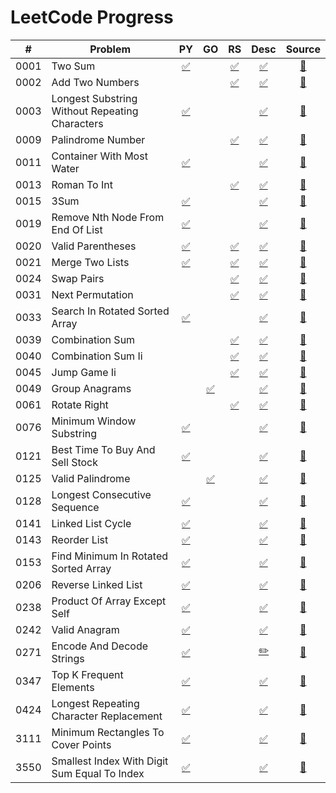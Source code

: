 # LeetCode Progress

| # | Problem | PY | GO | RS | Desc | Source |
|----|---------|:--:|:--:|:--:|:---:|:----:|
| 0001 | Two Sum | [✅](python/s0001_two_sum.py "Python") |  | [✅](rust/src/s0001_two_sum.rs "Rust") | [✅](problems/0001_two-sum.md "Description") | [🔗](https://leetcode.com/problems/two-sum/ "Link") |
| 0002 | Add Two Numbers |  |  | [✅](rust/src/s0002_add_two_numbers.rs "Rust") | [✅](problems/0002_add-two-numbers.md "Description") | [🔗](https://leetcode.com/problems/add-two-numbers/ "Link") |
| 0003 | Longest Substring Without Repeating Characters | [✅](python/s0003_longest_substring_without_repeating_characters.py "Python") |  |  | [✅](problems/0003_longest-substring-without-repeating-characters.md "Description") | [🔗](https://leetcode.com/problems/longest-substring-without-repeating-characters/ "Link") |
| 0009 | Palindrome Number |  |  | [✅](rust/src/s0009_palindrome_number.rs "Rust") | [✅](problems/0009_palindrome-number.md "Description") | [🔗](https://leetcode.com/problems/palindrome-number/ "Link") |
| 0011 | Container With Most Water | [✅](python/s0011_container_with_most_water.py "Python") |  |  | [✅](problems/0011_container-with-most-water.md "Description") | [🔗](https://leetcode.com/problems/container-with-most-water/ "Link") |
| 0013 | Roman To Int |  |  | [✅](rust/src/s0013_roman_to_int.rs "Rust") | [✅](problems/0013_roman-to-integer.md "Description") | [🔗](https://leetcode.com/problems/roman-to-integer/ "Link") |
| 0015 | 3Sum | [✅](python/s0015_3Sum.py "Python") |  |  | [✅](problems/0015_3sum.md "Description") | [🔗](https://leetcode.com/problems/3sum/ "Link") |
| 0019 | Remove Nth Node From End Of List | [✅](python/s0019_remove_nth_node_from_end_of_list.py "Python") |  |  | [✅](problems/0019_remove-nth-node-from-end-of-list.md "Description") | [🔗](https://leetcode.com/problems/remove-nth-node-from-end-of-list/ "Link") |
| 0020 | Valid Parentheses | [✅](python/s0020_valid_parentheses.py "Python") |  | [✅](rust/src/s0020_valid_parentheses.rs "Rust") | [✅](problems/0020_valid-parentheses.md "Description") | [🔗](https://leetcode.com/problems/valid-parentheses/ "Link") |
| 0021 | Merge Two Lists | [✅](python/s0021_merge_two_sorted_lists.py "Python") |  | [✅](rust/src/s0021_merge_two_lists.rs "Rust") | [✅](problems/0021_merge-two-sorted-lists.md "Description") | [🔗](https://leetcode.com/problems/merge-two-sorted-lists/ "Link") |
| 0024 | Swap Pairs |  |  | [✅](rust/src/s0024_swap_pairs.rs "Rust") | [✅](problems/0024_swap-nodes-in-pairs.md "Description") | [🔗](https://leetcode.com/problems/swap-nodes-in-pairs/ "Link") |
| 0031 | Next Permutation |  |  | [✅](rust/src/s0031_next_permutation.rs "Rust") | [✅](problems/0031_next-permutation.md "Description") | [🔗](https://leetcode.com/problems/next-permutation/ "Link") |
| 0033 | Search In Rotated Sorted Array | [✅](python/s0033_search_in_rotated_sorted_array.py "Python") |  |  | [✅](problems/0033_search-in-rotated-sorted-array.md "Description") | [🔗](https://leetcode.com/problems/search-in-rotated-sorted-array/ "Link") |
| 0039 | Combination Sum |  |  | [✅](rust/src/s0039_combination_sum.rs "Rust") | [✅](problems/0039_combination-sum.md "Description") | [🔗](https://leetcode.com/problems/combination-sum/ "Link") |
| 0040 | Combination Sum Ii |  |  | [✅](rust/src/s0040_combination_sum_ii.rs "Rust") | [✅](problems/0040_combination-sum-ii.md "Description") | [🔗](https://leetcode.com/problems/combination-sum-ii/ "Link") |
| 0045 | Jump Game Ii |  |  | [✅](rust/src/s0045_jump_game_ii.rs "Rust") | [✅](problems/0045_jump-game-ii.md "Description") | [🔗](https://leetcode.com/problems/jump-game-ii/ "Link") |
| 0049 | Group Anagrams |  | [✅](go/pkg/s0049_group_anagrams.go "Go") |  | [✅](problems/0049_group-anagrams.md "Description") | [🔗](https://leetcode.com/problems/group-anagrams/ "Link") |
| 0061 | Rotate Right |  |  | [✅](rust/src/s0061_rotate_right.rs "Rust") | [✅](problems/0061_rotate-list.md "Description") | [🔗](https://leetcode.com/problems/rotate-list/ "Link") |
| 0076 | Minimum Window Substring | [✅](python/s0076_minimum_window_substring.py "Python") |  |  | [✅](problems/0076_minimum-window-substring.md "Description") | [🔗](https://leetcode.com/problems/minimum-window-substring/ "Link") |
| 0121 | Best Time To Buy And Sell Stock | [✅](python/s0121_best_time_to_buy_and_sell_stock.py "Python") |  |  | [✅](problems/0121_best-time-to-buy-and-sell-stock.md "Description") | [🔗](https://leetcode.com/problems/best-time-to-buy-and-sell-stock/ "Link") |
| 0125 | Valid Palindrome |  | [✅](go/pkg/s0125_valid_palindrome.go "Go") |  | [✅](problems/0125_valid-palindrome.md "Description") | [🔗](https://leetcode.com/problems/valid-palindrome/ "Link") |
| 0128 | Longest Consecutive Sequence | [✅](python/s0128_longest_consecutive_sequence.py "Python") |  |  | [✅](problems/0128_longest-consecutive-sequence.md "Description") | [🔗](https://leetcode.com/problems/longest-consecutive-sequence/ "Link") |
| 0141 | Linked List Cycle | [✅](python/s0141_linked_list_cycle.py "Python") |  |  | [✅](problems/0141_linked-list-cycle.md "Description") | [🔗](https://leetcode.com/problems/linked-list-cycle/ "Link") |
| 0143 | Reorder List | [✅](python/s0143_reorder_list.py "Python") |  |  | [✅](problems/0143_reorder-list.md "Description") | [🔗](https://leetcode.com/problems/reorder-list/ "Link") |
| 0153 | Find Minimum In Rotated Sorted Array | [✅](python/s0153_find_minimum_in_rotated_sorted_array.py "Python") |  |  | [✅](problems/0153_find-minimum-in-rotated-sorted-array.md "Description") | [🔗](https://leetcode.com/problems/find-minimum-in-rotated-sorted-array/ "Link") |
| 0206 | Reverse Linked List | [✅](python/s0206_reverse_linked_list.py "Python") |  |  | [✅](problems/0206_reverse-linked-list.md "Description") | [🔗](https://leetcode.com/problems/reverse-linked-list/ "Link") |
| 0238 | Product Of Array Except Self | [✅](python/s0238_product_of_array_except_self.py "Python") |  |  | [✅](problems/0238_product-of-array-except-self.md "Description") | [🔗](https://leetcode.com/problems/product-of-array-except-self/ "Link") |
| 0242 | Valid Anagram | [✅](python/s0242_valid_anagram.py "Python") |  |  | [✅](problems/0242_valid-anagram.md "Description") | [🔗](https://leetcode.com/problems/valid-anagram/ "Link") |
| 0271 | Encode And Decode Strings | [✅](python/s0271_encode_and_decode_strings.py "Python") |  |  | [✏️](problems/0271_encode-and-decode-strings.todo.md) | [🔗](https://leetcode.com/problems/encode-and-decode-strings/ "Link") |
| 0347 | Top K Frequent Elements | [✅](python/s0347_top_k_frequent_elements.py "Python") |  |  | [✅](problems/0347_top-k-frequent-elements.md "Description") | [🔗](https://leetcode.com/problems/top-k-frequent-elements/ "Link") |
| 0424 | Longest Repeating Character Replacement | [✅](python/s0424_longest_repeating_character_replacement.py "Python") |  |  | [✅](problems/0424_longest-repeating-character-replacement.md "Description") | [🔗](https://leetcode.com/problems/longest-repeating-character-replacement/ "Link") |
| 3111 | Minimum Rectangles To Cover Points | [✅](python/s3111_minimum_rectangles_to_cover_points.py "Python") |  |  | [✅](problems/3111_minimum-rectangles-to-cover-points.md "Description") | [🔗](https://leetcode.com/problems/minimum-rectangles-to-cover-points/ "Link") |
| 3550 | Smallest Index With Digit Sum Equal To Index | [✅](python/s3550_smallest_Index_with_digit_sum_equal_to_index.py "Python") |  |  | [✅](problems/3550_smallest-index-with-digit-sum-equal-to-index.md "Description") | [🔗](https://leetcode.com/problems/smallest-index-with-digit-sum-equal-to-index/ "Link") |

